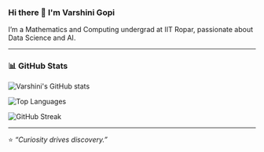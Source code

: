 ### Hi there 👋 I'm Varshini Gopi

I’m a Mathematics and Computing undergrad at IIT Ropar, passionate about Data Science and AI.

  

---

### 📊 GitHub Stats  

![Varshini's GitHub stats](https://github-readme-stats.vercel.app/api?username=Varshini2005&show_icons=true&theme=radical)  

![Top Languages](https://github-readme-stats.vercel.app/api/top-langs/?username=Varshini2005&layout=compact&theme=radical)  

![GitHub Streak](https://streak-stats.demolab.com?user=Varshini2005&theme=radical)  

---

⭐️ *“Curiosity drives discovery.”*  



<!--
**Varshini2005/Varshini2005** is a ✨ _special_ ✨ repository because its `README.md` (this file) appears on your GitHub profile.

Here are some ideas to get you started:

- 🔭 I’m currently working on ...
- 🌱 I’m currently learning ...
- 👯 I’m looking to collaborate on ...
- 🤔 I’m looking for help with ...
- 💬 Ask me about ...
- 📫 How to reach me: ...
- 😄 Pronouns: ...
- ⚡ Fun fact: ...
-->
